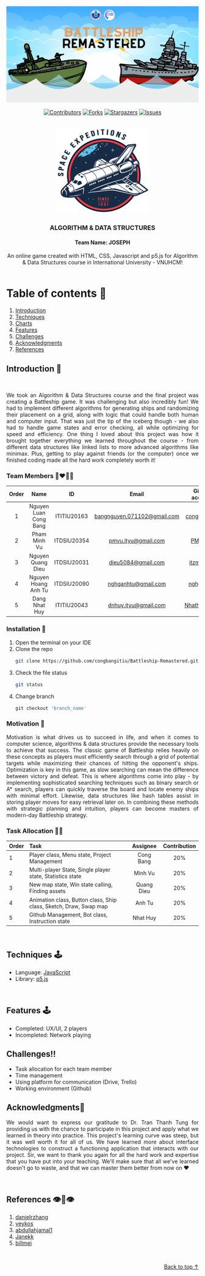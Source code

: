 <div id="top" align ="center">
<img src="./assets/img/banner.gif" alt="Banner">
</div>

<div align="center">

[![Contributors][contributors-shield]][contributors-url]
[![Forks][forks-shield]][forks-url]
[![Stargazers][stars-shield]][stars-url]
[![Issues][issues-shield]][issues-url]

</div>

<!-- PROJECT LOGO -->
<br />
<div align="center">
  <a href="https://github.com/congbangitiu/Battleship-Remastered.git">
    <img src="./assets/img/logo.jpg" alt="Logo" width="250">
</a>

<h3 align="center">ALGORITHM & DATA STRUCTURES</h3>
<h4 align="center">Team Name: JOSEPH</h4>

  <p align="center">
    An online game created with HTML, CSS, Javascript and p5.js for Algorithm & Data Structures course in International University - VNUHCM!
    <br />
    <br />
    <!-- <a href="https://youtu.be/iLo5E-07aY0">View Demo</a> -->
  </p>
</div>

<!-- TABLE OF CONTENTS -->

# Table of contents :round_pushpin:

1. [Introduction](#Introduction)
2. [Techniques](#Techniques)
3. [Charts](#Charts)
4. [Features](#Features)
5. [Challenges](#Challenges)
6. [Acknowledgments](#Acknowledgments)
7. [References](#References)

## Introduction <a name="Introduction"></a> :bricks:

<div align="center">
<img src="screenshots/Intro.gif" alt="">
</div>

<div style="text-align:justify">

We took an Algorithm & Data Structures course and the final project was creating a Battleship game. It was challenging
but also incredibly fun! We had to implement different algorithms for generating ships and randomizing their placement
on a grid, along with logic that could handle both human and computer input. That was just the tip of the iceberg
though - we also had to handle game states and error checking, all while optimizing for speed and efficiency. One thing
I loved about this project was how it brought together everything we learned throughout the course - from different data
structures like linked lists to more advanced algorithms like minimax. Plus, getting to play against friends (or the
computer) once we finished coding made all the hard work completely worth it!

</div>

### Team Members :couplekiss_man_man:

| Order |         Name          |     ID      |            Email            |                 Github account                  |                                                                  Facebook                                                                  |
|:-----:|:---------------------:|:-----------:|:---------------------------:|:-----------------------------------------------:|:------------------------------------------------------------------------------------------------------------------------------------------:|
|   1   | Nguyen Luan Cong Bang | ITITIU20163 | bangnguyen.071102@gmail.com | [congbangitiu](https://github.com/congbangitiu) |                                         [Công Bằng](https://www.facebook.com/congbang.nguyenluan)                                          |
|   2   |     Pham Minh Vu      | ITDSIU20354 |     pmvu.ityu@gmail.com     |      [PMinhVu](https://github.com/PMinhVu)      | [Vu Pham](https://www.facebook.com/profile.php?id=100004748865639&comment_id=Y29tbWVudDoyNTE4MjA3Mjc4MzQ3NTQzXzgwNzk3Njg4MDc0OTcyNg%3D%3D) |
|   3   |   Nguyen Quang Dieu   | ITDSIU20031 |     dieu5084@gmail.com      |   [itzmealvin](https://github.com/itzmealvin)   |                                      [Nguyen Quang Dieu](https://www.facebook.com/it.z.me.quangdieu)                                       |
|   4   |  Nguyen Hoang Anh Tu  | ITDSIU20090 |     nghganhtu@gmail.com     |    [nghganhtu](https://github.com/nghganhtu)    |                                  [Joseph Nguyen](https://www.facebook.com/profile.php?id=100084848316418)                                  |
|   5   |     Dang Nhat Huy     | ITITIU20043 |    dnhuy.ityu@gmail.com     |  [Nhathuy1305](https://github.com/Nhathuy1305)  |                                              [Nhật Huy](https://www.facebook.com/nhhuy.135/)                                               |

### Installation :dart:

1. Open the terminal on your IDE
2. Clone the repo
   ```sh
   git clone https://github.com/congbangitiu/Battleship-Remastered.git
   ```
3. Check the file status
   ```sh
   git status
   ```
4. Change branch
   ```js
   git checkout 'branch_name'
   ```

### Motivation :mechanical_arm:

<div style="text-align:justify">

Motivation is what drives us to succeed in life, and when it comes to computer science, algorithms & data structures
provide the necessary tools to achieve that success. The classic game of Battleship relies heavily on these concepts as
players must efficiently search through a grid of potential targets while maximizing their chances of hitting the
opponent's ships. Optimization is key in this game, as slow searching can mean the difference between victory and
defeat. This is where algorithms come into play - by implementing sophisticated searching techniques such as binary
search or A* search, players can quickly traverse the board and locate enemy ships with minimal effort. Likewise, data
structures like hash tables assist in storing player moves for easy retrieval later on. In combining these methods with
strategic planning and intuition, players can become masters of modern-day Battleship strategy.

</div>

### Task Allocation :ok_man:

| Order | Task                                                              |  Assignee  | Contribution |
|:------|:------------------------------------------------------------------|:----------:|:------------:|
| 1     | Player class, Menu state, Project Management                      | Cong Bang  |     20%      |
| 2     | Multi-player State, Single player state, Statistics state         |  Minh Vu   |     20%      |
| 3     | New map state, Win state calling, Finding assets                  | Quang Dieu |     20%      |
| 4     | Animation class, Button class, Ship class, Sketch, Draw, Swap map |   Anh Tu   |     20%      |
| 5     | Github Management, Bot class, Instruction state                   |  Nhat Huy  |     20%      |

<br />

## Techniques <a name="Techniques"></a>:joystick:

- Language: [JavaScript](https://www.javascript.com)
- Library: [p5.js](https://p5js.org)

<br />



<!-- FEATURES -->

## Features <a name="Features"></a>:joystick:

- Completed: UX/UI, 2 players
- Incompleted: Network playing
  <br />

<!-- CHALLENGES -->

## Challenges<a name="Challenges">:bangbang:

- Task allocation for each team member
- Time management
- Using platform for communication (Drive, Trello)
- Working environment (Github)
  <br />

## Acknowledgments<a name="Acknowledgments">:brain:

<div style="text-align:justify">

We would want to express our gratitude to Dr. Tran Thanh Tung for providing us with the chance to participate in this
project and apply what we learned in theory into practice. This project's learning curve was steep, but it was well
worth it for all of us. We have learned more about interface technologies to construct a functioning application that
interacts with our project. Sir, we want to thank you again for all the hard work and expertise that you have put into
your teaching. We'll make sure that all we've learned doesn't go to waste, and that we can master them better from now
on :heart:

</div>

<br />

## References<a name="References">  :eye::tongue::eye:

1. [danielrzhang](https://github.com/danielrzhang/Tank-Buster.git)
2. [veykos](https://github.com/veykos/Battleships.git)
3. [abdullahjamal1](https://github.com/abdullahjamal1/battleshipBoardGame.git)
4. [Janekk](https://github.com/Janekk/Battleships.git)
5. [billmei](https://github.com/billmei/battleboat.git)

<br />

<p align="right"><a href="#top">Back to top ↑</a></p>

<!-- MARKDOWN LINKS & IMAGES -->
<!-- https://www.markdownguide.org/basic-syntax/#reference-style-links -->

[contributors-shield]: https://img.shields.io/github/contributors/congbangitiu/Battleship-Remastered.svg?style=for-the-badge

[contributors-url]: https://github.com/congbangitiu/Battleship-Remastered/graphs/contributors

[forks-shield]: https://img.shields.io/github/forks/congbangitiu/Battleship-Remastered.svg?style=for-the-badge

[forks-url]: https://github.com/congbangitiu/Battleship-Remastered/network/members

[stars-shield]: https://img.shields.io/github/stars/congbangitiu/Battleship-Remastered.svg?style=for-the-badge

[stars-url]: https://github.com/congbangitiu/Battleship-Remastered/stargazers

[issues-shield]: https://img.shields.io/github/issues/congbangitiu/Battleship-Remastered.svg?style=for-the-badge

[issues-url]: https://github.com//congbangitiu/Battleship-Remastered/issues
